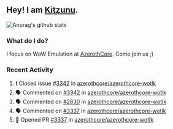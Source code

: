 ## Hey! I am [Kitzunu](https://Github.com/Kitzunu).

![Anurag's github stats](https://github-readme-stats.kitzunu.vercel.app/api?username=Kitzunu&show_icons=true)

### What do I do?

I focus on WoW Emulation at [AzerothCore](https://Github.com/AzerothCore). Come join us ;)

### Recent Activity

<!--START_SECTION:activity-->
1. ❗️ Closed issue [#3342](https://github.com//azerothcore/azerothcore-wotlk/issues/3342) in [azerothcore/azerothcore-wotlk](https://github.com//azerothcore/azerothcore-wotlk)
2. 🗣 Commented on [#3342](https://github.com//azerothcore/azerothcore-wotlk/issues/3342) in [azerothcore/azerothcore-wotlk](https://github.com//azerothcore/azerothcore-wotlk)
3. 🗣 Commented on [#2830](https://github.com//azerothcore/azerothcore-wotlk/issues/2830) in [azerothcore/azerothcore-wotlk](https://github.com//azerothcore/azerothcore-wotlk)
4. 🗣 Commented on [#3337](https://github.com//azerothcore/azerothcore-wotlk/issues/3337) in [azerothcore/azerothcore-wotlk](https://github.com//azerothcore/azerothcore-wotlk)
5. 💪 Opened PR [#3337](https://github.com//azerothcore/azerothcore-wotlk/pull/3337) in [azerothcore/azerothcore-wotlk](https://github.com//azerothcore/azerothcore-wotlk)
<!--END_SECTION:activity-->
<!--START_SECTION:activity-->
